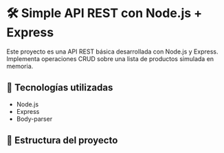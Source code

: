 # 🛠️ Simple API REST con Node.js + Express

Este proyecto es una API REST básica desarrollada con Node.js y Express. Implementa operaciones CRUD sobre una lista de productos simulada en memoria.

## 🚀 Tecnologías utilizadas

- Node.js
- Express
- Body-parser

## 📁 Estructura del proyecto


